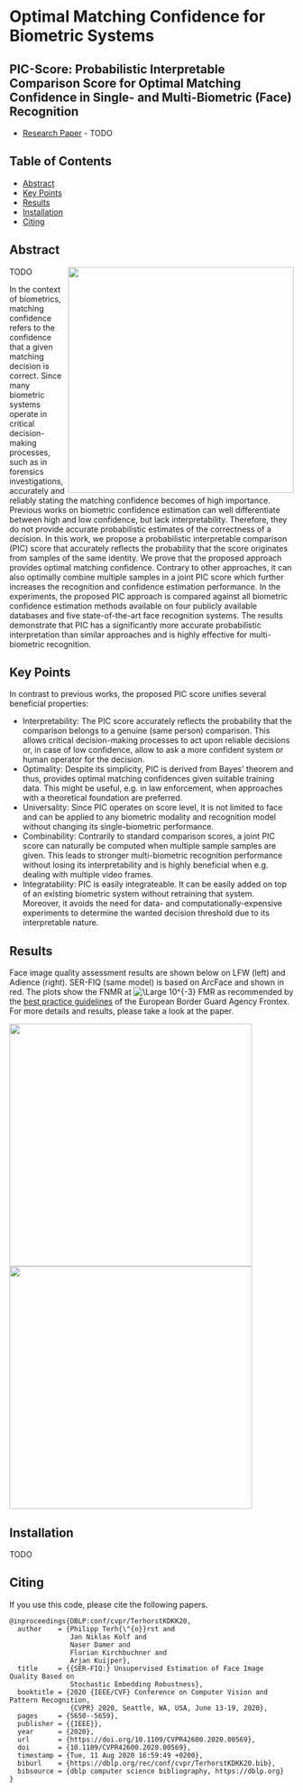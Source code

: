# Optimal Matching Confidence for Biometric Systems

## PIC-Score: Probabilistic Interpretable Comparison Score for Optimal Matching Confidence in Single- and Multi-Biometric (Face) Recognition

* [Research Paper](https://arxiv.org/abs/2003.09373) - TODO

## Table of Contents 

- [Abstract](#abstract)
- [Key Points](#key-points)
- [Results](#results)
- [Installation](#installation)
- [Citing](#citing)


## Abstract

<img src="CVPR_2020_teaser_1200x1200.gif" width="400" height="400" align="right"> TODO

In the context of biometrics, matching confidence refers to the confidence that a given matching decision is correct.
Since many biometric systems operate in critical decision-making processes, such as in forensics investigations, accurately and reliably stating the matching confidence becomes of high importance.
Previous works on biometric confidence estimation can well differentiate between high and low confidence, but lack interpretability.
Therefore, they do not provide accurate probabilistic estimates of the correctness of a decision.
In this work, we propose a probabilistic interpretable comparison (PIC) score that accurately reflects the probability that the score originates from samples of the same identity.
We prove that the proposed approach provides optimal matching confidence. 
Contrary to other approaches, it can also optimally combine multiple samples in a joint PIC score which further increases the recognition and confidence estimation performance.
In the experiments, the proposed PIC approach is compared against all biometric confidence estimation methods available on four publicly available databases and five state-of-the-art face recognition systems.
The results demonstrate that PIC has a significantly more accurate probabilistic interpretation than similar approaches and is highly effective for multi-biometric recognition.

## Key Points

In contrast to previous works, the proposed PIC score unifies several beneficial properties:

- Interpretability: The PIC score accurately reflects the probability that the comparison belongs to a genuine (same person) comparison. This allows critical decision-making processes to act upon reliable decisions or, in case of low confidence, allow to ask a more confident system or human operator for the decision.
- Optimality: Despite its simplicity, PIC is derived from Bayes' theorem and thus, provides optimal matching confidences given suitable training data. This might be useful, e.g. in law enforcement, when approaches with a theoretical foundation are preferred.
- Universality: Since PIC operates on score level, it is not limited to face and can be applied to any biometric modality and recognition model without changing its single-biometric performance. 
- Combinability: Contrarily to standard comparison scores, a joint PIC score can naturally be computed when multiple sample samples are given. This leads to stronger multi-biometric recognition performance without losing its interpretability and is highly beneficial when e.g. dealing with multiple video frames.
- Integratability: PIC is easily integrateable. It can be easily added on top of an existing biometric system without retraining that system. Moreover, it avoids the need for data- and computationally-expensive experiments to determine the wanted decision threshold due to its interpretable nature.


## Results

Face image quality assessment results are shown below on LFW (left) and Adience (right). SER-FIQ (same model) is based on ArcFace and shown in red. The plots show the FNMR at ![\Large 10^{-3}](https://latex.codecogs.com/gif.latex?\inline&space;10^{-3}) FMR as recommended by the [best practice guidelines](https://op.europa.eu/en/publication-detail/-/publication/e81d082d-20a8-11e6-86d0-01aa75ed71a1) of the European Border Guard Agency Frontex. For more details and results, please take a look at the paper.

<img src="FQA-Results/001FMR_lfw_arcface.png" width="430" >  <img src="FQA-Results/001FMR_adience_arcface.png" width="430" >

## Installation

TODO




## Citing

If you use this code, please cite the following papers.


```
@inproceedings{DBLP:conf/cvpr/TerhorstKDKK20,
  author    = {Philipp Terh{\"{o}}rst and
               Jan Niklas Kolf and
               Naser Damer and
               Florian Kirchbuchner and
               Arjan Kuijper},
  title     = {{SER-FIQ:} Unsupervised Estimation of Face Image Quality Based on
               Stochastic Embedding Robustness},
  booktitle = {2020 {IEEE/CVF} Conference on Computer Vision and Pattern Recognition,
               {CVPR} 2020, Seattle, WA, USA, June 13-19, 2020},
  pages     = {5650--5659},
  publisher = {{IEEE}},
  year      = {2020},
  url       = {https://doi.org/10.1109/CVPR42600.2020.00569},
  doi       = {10.1109/CVPR42600.2020.00569},
  timestamp = {Tue, 11 Aug 2020 16:59:49 +0200},
  biburl    = {https://dblp.org/rec/conf/cvpr/TerhorstKDKK20.bib},
  bibsource = {dblp computer science bibliography, https://dblp.org}
}
```



```

